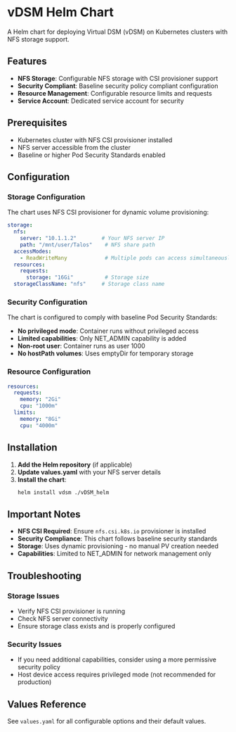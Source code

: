 # vDSM Helm Chart

A Helm chart for deploying Virtual DSM (vDSM) on Kubernetes clusters with NFS storage support.

## Features

- **NFS Storage**: Configurable NFS storage with CSI provisioner support
- **Security Compliant**: Baseline security policy compliant configuration
- **Resource Management**: Configurable resource limits and requests
- **Service Account**: Dedicated service account for security

## Prerequisites

- Kubernetes cluster with NFS CSI provisioner installed
- NFS server accessible from the cluster
- Baseline or higher Pod Security Standards enabled

## Configuration

### Storage Configuration

The chart uses NFS CSI provisioner for dynamic volume provisioning:

```yaml
storage:
  nfs:
    server: "10.1.1.2"        # Your NFS server IP
    path: "/mnt/user/Talos"    # NFS share path
  accessModes:
    - ReadWriteMany            # Multiple pods can access simultaneously
  resources:
    requests:
      storage: "16Gi"          # Storage size
  storageClassName: "nfs"     # Storage class name
```

### Security Configuration

The chart is configured to comply with baseline Pod Security Standards:

- **No privileged mode**: Container runs without privileged access
- **Limited capabilities**: Only NET_ADMIN capability is added
- **Non-root user**: Container runs as user 1000
- **No hostPath volumes**: Uses emptyDir for temporary storage

### Resource Configuration

```yaml
resources:
  requests:
    memory: "2Gi"
    cpu: "1000m"
  limits:
    memory: "8Gi"
    cpu: "4000m"
```

## Installation

1. **Add the Helm repository** (if applicable)
2. **Update values.yaml** with your NFS server details
3. **Install the chart**:
   ```bash
   helm install vdsm ./vDSM_helm
   ```

## Important Notes

- **NFS CSI Required**: Ensure `nfs.csi.k8s.io` provisioner is installed
- **Security Compliance**: This chart follows baseline security standards
- **Storage**: Uses dynamic provisioning - no manual PV creation needed
- **Capabilities**: Limited to NET_ADMIN for network management only

## Troubleshooting

### Storage Issues
- Verify NFS CSI provisioner is running
- Check NFS server connectivity
- Ensure storage class exists and is properly configured

### Security Issues
- If you need additional capabilities, consider using a more permissive security policy
- Host device access requires privileged mode (not recommended for production)

## Values Reference

See `values.yaml` for all configurable options and their default values.